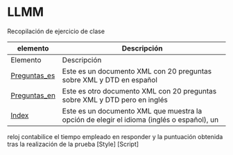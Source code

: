 # LLMM
Recopilación de ejercicio de clase


    
elemento | Descripción
-------- | -----------
Elemento | Descripción
[Preguntas_es](/ProyectoXML2/Practica3trimestre/preguntas_es.xml) | Este es un documento XML con 20 preguntas sobre XML y DTD en español
[Preguntas_en](/ProyectoXML2/Practica3trimestre/preguntas_en.xml) | Este es otro documento XML con 20 preguntas sobre XML y DTD pero en inglés
[Index](/ProyectoXML2/Practica3trimestre/index.xml) | Este es un documento XML que muestra la opción de elegir el idioma (inglés o español), un
reloj contabilice el tiempo empleado en responder y la puntuación obtenida tras la realización de la prueba
[Style]
[Script]
